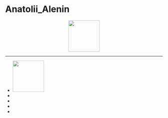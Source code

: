 # Anatolii_Alenin

<div id="header" align="center">
  <img src="https://media2.giphy.com/media/v1.Y2lkPTc5MGI3NjExNWtjZ3B0N2VwbXJrcm5uaXNwbm80NDcyaWpsY291aGUyOGd1czc4NCZlcD12MV9pbnRlcm5hbF9naWZfYnlfaWQmY3Q9Zw/jtXRDVzaCPXSynUz7h/giphy.gif" width="100"/>
</div>
<hr>
<ul>
  <li><img src="https://img.icons8.com/?size=100&id=20909&format=png&color=000000" width="100"/></li>
  <li></li>
  <li></li>
  <li></li>
  <li></li>
</ul>
